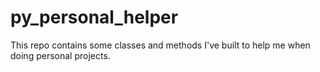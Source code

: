 # py_personal_helper
This repo contains some classes and methods I've built to help me when doing personal projects.
